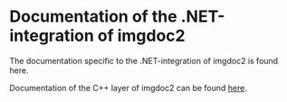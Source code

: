 ﻿# Documentation of the .NET-integration of imgdoc2

The documentation specific to the .NET-integration of imgdoc2 is found here.

Documentation of the C++ layer of imgdoc2 can be found [here](..//libimgdoc2/).
